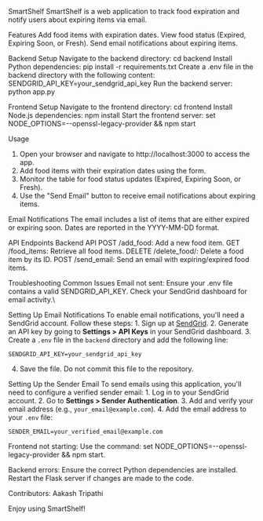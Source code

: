 SmartShelf
  SmartShelf is a web application to track food expiration and notify users about expiring items via email.

Features
  Add food items with expiration dates.
  View food status (Expired, Expiring Soon, or Fresh).
  Send email notifications about expiring items.

Backend Setup
  Navigate to the backend directory: cd backend
  Install Python dependencies: pip install -r requirements.txt
  Create a .env file in the backend directory with the following content:
    SENDGRID_API_KEY=your_sendgrid_api_key
  Run the backend server:
    python app.py

Frontend Setup
  Navigate to the frontend directory: cd frontend
  Install Node.js dependencies: npm install
Start the frontend server: set NODE_OPTIONS=--openssl-legacy-provider && npm start

Usage
1. Open your browser and navigate to http://localhost:3000 to access the app.
2. Add food items with their expiration dates using the form.
3. Monitor the table for food status updates (Expired, Expiring Soon, or Fresh).
4. Use the "Send Email" button to receive email notifications about expiring items.

Email Notifications
  The email includes a list of items that are either expired or expiring soon.
  Dates are reported in the YYYY-MM-DD format.

API Endpoints
  Backend API
    POST /add_food: Add a new food item.
    GET /food_items: Retrieve all food items.
    DELETE /delete_food/<id>: Delete a food item by its ID.
    POST /send_email: Send an email with expiring/expired food items.

Troubleshooting
  Common Issues
    Email not sent: Ensure your .env file contains a valid SENDGRID_API_KEY. Check your SendGrid dashboard for email activity.\

Setting Up Email Notifications
  To enable email notifications, you'll need a SendGrid account. Follow these steps:
    1. Sign up at [SendGrid](https://sendgrid.com/).
    2. Generate an API key by going to **Settings > API Keys** in your SendGrid dashboard.
    3. Create a `.env` file in the `backend` directory and add the following line:
   ```
   SENDGRID_API_KEY=your_sendgrid_api_key
   ```
   4. Save the file. Do not commit this file to the repository.

Setting Up the Sender Email
  To send emails using this application, you'll need to configure a verified sender email:
    1. Log in to your SendGrid account.
    2. Go to **Settings > Sender Authentication**.
    3. Add and verify your email address (e.g., `your_email@example.com`).
    4. Add the email address to your `.env` file:
   ```
   SENDER_EMAIL=your_verified_email@example.com
   ```


Frontend not starting: Use the command: set NODE_OPTIONS=--openssl-legacy-provider && npm start.

Backend errors:
  Ensure the correct Python dependencies are installed.
  Restart the Flask server if changes are made to the code.

Contributors: Aakash Tripathi

Enjoy using SmartShelf!


